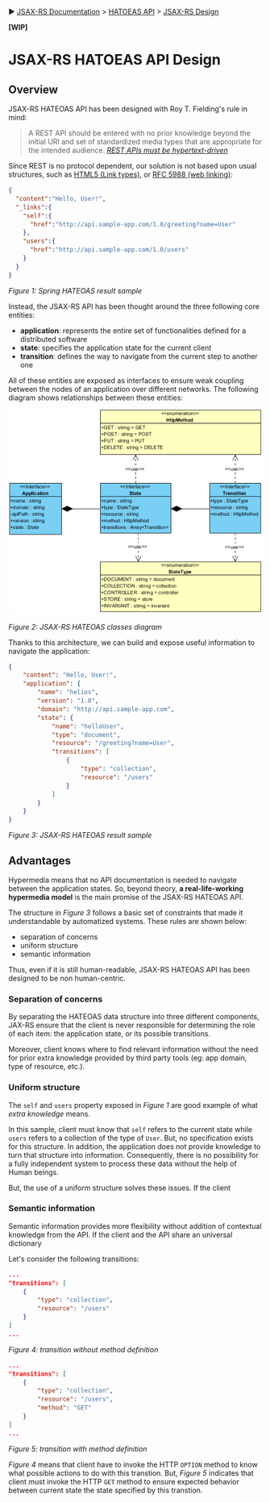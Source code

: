 :arrow_forward: [JSAX-RS Documentation](./jsax-rs-reference.md) > [HATOEAS API](./jsax-rs-hatoeas-api.md) > [JSAX-RS Design](./jsax-rs-hatoeas-api-design.md)

**[WIP]**

# JSAX-RS HATOEAS API Design

## Overview

JSAX-RS HATEOAS API has been designed with Roy T. Fielding's rule in mind:

> A REST API should be entered with no prior knowledge beyond the initial URI and set of standardized media types that are appropriate for the intended audience. [_REST APIs must be hypertext-driven_](https://roy.gbiv.com/untangled/2008/rest-apis-must-be-hypertext-driven)

Since REST is no protocol dependent, our solution is not based upon usual structures, such as [HTML5 (Link types)](https://www.w3.org/TR/html50/links.html#linkTypes), or [RFC 5988 (web linking)](https://tools.ietf.org/html/rfc5988):

```json
{
  "content":"Hello, User!",
  "_links":{
    "self":{
      "href":"http://api.sample-app.com/1.0/greeting?name=User"
    },
    "users":{
      "href":"http://api.sample-app.com/1.0/users"
    }
  }
}
```

_Figure 1: Spring HATEOAS result sample_

Instead, the JSAX-RS API has been thought around the three following core entities:

- **application**: represents the entire set of functionalities defined for a distributed software
- **state**: specifies the application state for the current client
- **transition**: defines the way to navigate from the current step to another one

All of these entities are exposed as interfaces to ensure weak coupling between the nodes of an application over different networks. The following diagram shows relationships between these entities:

![JSAX-RS HATEOAS API](./assets/jsax-rs-hatoeas-api.png)

_Figure 2: JSAX-RS HATEOAS classes diagram_

Thanks to this architecture, we can build and expose useful information to navigate the application:

```json
{
    "content": "Hello, User!",
    "application": {
        "name": "helios",
        "version": "1.0",
        "domain": "http://api.sample-app.com",
        "state": {
            "name": "helloUser",
            "type": "document",
            "resource": "/greeting?name=User",
            "transitions": [
                {
                    "type": "collection",
                    "resource": "/users"
                }
            ]
        }
    }
}
```

_Figure 3: JSAX-RS HATEOAS result sample_

## Advantages

Hypermedia means that no API documentation is needed to navigate between the application states. So, beyond theory, **a real-life-working hypermedia model** is the main promise of the JSAX-RS HATEOAS API.

The structure in _Figure 3_ follows a basic set of constraints that made it understandable by automatized systems. These rules are shown below:

- separation of concerns
- uniform structure
- semantic information

Thus, even if it is still human-readable, JSAX-RS HATEOAS API has been designed to be non human-centric.

### Separation of concerns

By separating the HATEOAS data structure into three different components, JAX-RS ensure that the client is never responsible for determining the role of each item: the application state, or its possible transitions.

Moreover, client knows where to find relevant information without the need for prior extra knowledge provided by third party tools (eg: app domain, type of resource, etc.).

### Uniform structure

The `self` and `users` property exposed in _Figure 1_ are good example of what _extra knowledge_ means.

In this sample, client must know that `self` refers to the current state while `users` refers to a collection of the type of `User`. But, no specification exists for this structure. In addition, the application does not provide knowledge to turn that structure into information. Consequently, there is no possibility for a fully independent system to process these data without the help of Human beings.

But, the use of a uniform structure solves these issues. If the client 

### Semantic information

Semantic information provides more flexibility without addition of contextual knowledge from the API. If the client and the API share an universal dictionary

Let's consider the following transitions:

```json
...
"transitions": [
    {
        "type": "collection",
        "resource": "/users"
    }
]
...
```

_Figure 4: transition without method definition_

```json
...
"transitions": [
    {
        "type": "collection",
        "resource": "/users",
        "method": "GET"
    }
]
...
```

_Figure 5: transition with method definition_

_Figure 4_ means that client have to invoke the HTTP `OPTION` method to know what possible actions to do with this transtion. But, _Figure 5_ indicates that client must invoke the HTTP `GET` method to ensure expected behavior between current state the state specified by this transtion.
